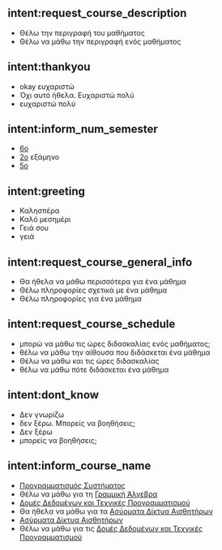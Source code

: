 ## intent:request_course_description
- Θέλω την περιγραφή του μαθήματος
- Θέλω να μάθω την περιγραφή ενός μαθήματος

## intent:thankyou
- okay ευχαριστώ
- Όχι αυτό ήθελα. Ευχαριστώ πολύ
- ευχαριστώ πολύ

## intent:inform_num_semester
- [6ο](num_semester)
- [2ο](num_semester) εξάμηνο
- [5ο](num_semester)

## intent:greeting
- Καλησπέρα
- Καλό μεσημέρι
- Γειά σου
- γειά

## intent:request_course_general_info
- Θα ήθελα να μάθω περισσότερα για ένα μάθημα
- Θέλω πληροφορίες σχετικά με ένα μάθημα
- Θέλω πληροφορίες για ένα μάθημα

## intent:request_course_schedule
- μπορώ να μάθω τις ώρες διδασκαλίας ενός μαθήματος;
- θέλω να μάθω την αίθουσα που διδάσκεται ένα μάθημα
- Θέλω να μάθω και τις ώρες διδασκαλίας
- θέλω να μάθω πότε διδάσκεται ένα μάθημα

## intent:dont_know
- Δεν γνωρίζω
- δεν ξέρω. Μπορείς να βοηθήσεις;
- Δεν ξέρω
- μπορείς να βοηθήσεις;

## intent:inform_course_name
- [Προγραμματισμός Συστήματος](course_name)
- Θέλω να μάθω για τη [Γραμμική Άλγεβρα](course_name)
- [Δομές Δεδομένων και Τεχνικές Προγραμματισμού](course_name)
- Θα ήθελα να μάθω για τα [Ασύρματα Δίκτυα Αισθητήρων](course_name)
- [Ασύρματα Δίκτυα Αισθητήρων](course_name)
- Θέλω να μάθω για τις [Δομές Δεδομένων και Τεχνικές Προγραμματισμού](course_name)
